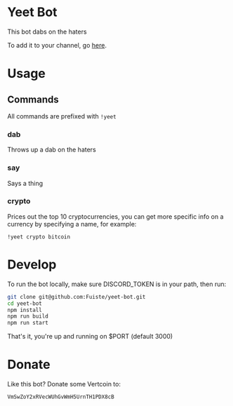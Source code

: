 # Yeet Bot

This bot dabs on the haters

To add it to your channel, go [here](https://discordapp.com/oauth2/authorize?&client_id=390535530800218115&scope=bot&permissions=0).

# Usage

## Commands

All commands are prefixed with `!yeet`

### dab

Throws up a dab on the haters

### say

Says a thing

### crypto

Prices out the top 10 cryptocurrencies, you can get more specific info on a currency by specifying a name, for example:

```
!yeet crypto bitcoin
```

# Develop

To run the bot locally, make sure DISCORD_TOKEN is in your path, then run:

```bash
git clone git@github.com:Fuiste/yeet-bot.git
cd yeet-bot
npm install
npm run build
npm run start
```

That's it, you're up and running on $PORT (default 3000)

# Donate

Like this bot?  Donate some Vertcoin to:

```
VmSwZoY2xRVecWUhGvWmH5UrnTH1PDX8cB
```